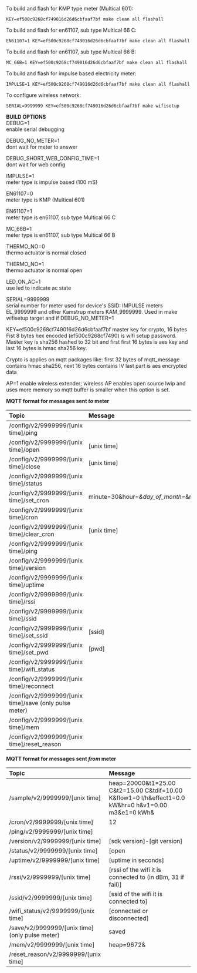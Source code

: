 To build and flash for KMP type meter (Multical 601):  
```  
KEY=ef500c9268cf749016d26d6cbfaaf7bf make clean all flashall  
```  
  
To build and flash for en61107, sub type Multical 66 C:  
```  
EN61107=1 KEY=ef500c9268cf749016d26d6cbfaaf7bf make clean all flashall  
```  
  
To build and flash for en61107, sub type Multical 66 B:  
```  
MC_66B=1 KEY=ef500c9268cf749016d26d6cbfaaf7bf make clean all flashall  
```  
  
To build and flash for impulse based electricity meter:  
```  
IMPULSE=1 KEY=ef500c9268cf749016d26d6cbfaaf7bf make clean all flashall  
```  
  
To configure wireless network:  
```  
SERIAL=9999999 KEY=ef500c9268cf749016d26d6cbfaaf7bf make wifisetup  
```  
  
**BUILD OPTIONS**  
DEBUG=1  
enable serial debugging  
  
DEBUG_NO_METER=1  
dont wait for meter to answer  
  
DEBUG_SHORT_WEB_CONFIG_TIME=1  
dont wait for web config  
  
IMPULSE=1  
meter type is impulse based (100 mS)  
  
EN61107=0  
meter type is KMP (Multical 601)  
  
EN61107=1  
meter type is en61107, sub type Multical 66 C  
  
MC_66B=1  
meter type is en61107, sub type Multical 66 B  
  
THERMO_NO=0  
thermo actuator is normal closed  
  
THERMO_NO=1  
thermo actuator is normal open  
  
LED_ON_AC=1  
use led to indicate ac state  

SERIAL=9999999  
serial number for meter used for device's SSID: IMPULSE meters EL_9999999 and other Kamstrup meters KAM_9999999. Used in make wifisetup target and if DEBUG_NO_METER=1 

KEY=ef500c9268cf749016d26d6cbfaaf7bf
master key for crypto, 16 bytes
Fist 8 bytes hex encoded (ef500c9268cf7490) is wifi setup password. Master key is sha256 hashed to 32 bit and first first 16 bytes is aes key and last 16 bytes is hmac sha256 key.

Crypto is applies on mqtt packages like: first 32 bytes of mqtt_message contains hmac sha256, next 16 bytes contains IV last part is aes encrypted data

AP=1
enable wireless extender; wireless AP
enables open source lwip and uses more memory so mqtt buffer is smaller when this option is set. 

**MQTT format for messages sent _to_ meter**  

| Topic                                                  | Message                                                            |
| :----------------------------------------------------- | :----------------------------------------------------------------- |
| /config/v2/9999999/[unix time]/ping                    |                                                                    |
| /config/v2/9999999/[unix time]/open                    | [unix time]                                                        |
| /config/v2/9999999/[unix time]/close                   | [unix time]                                                        |
| /config/v2/9999999/[unix time]/status                  |                                                                    |
| /config/v2/9999999/[unix time]/set_cron                | minute=30&hour=*&day_of_month=*&month=*&day_of_week=*&command=open |
| /config/v2/9999999/[unix time]/cron                    |                                                                    |
| /config/v2/9999999/[unix time]/clear_cron              | [unix time]                                                        |
| /config/v2/9999999/[unix time]/ping                    |                                                                    |
| /config/v2/9999999/[unix time]/version                 |                                                                    |
| /config/v2/9999999/[unix time]/uptime                  |                                                                    |
| /config/v2/9999999/[unix time]/rssi                    |                                                                    |
| /config/v2/9999999/[unix time]/ssid                    |                                                                    |
| /config/v2/9999999/[unix time]/set_ssid                | [ssid]                                                             |
| /config/v2/9999999/[unix time]/set_pwd                 | [pwd]                                                              |
| /config/v2/9999999/[unix time]/wifi_status             |                                                                    |
| /config/v2/9999999/[unix time]/reconnect               |                                                                    |
| /config/v2/9999999/[unix time]/save (only pulse meter) |                                                                    |
| /config/v2/9999999/[unix time]/mem                     |                                                                    |
| /config/v2/9999999/[unix time]/reset_reason            |                                                                    |
  
**MQTT format for messages sent _from_ meter**  

| Topic                                           | Message                                                                                              |
| :---------------------------------------------- | :--------------------------------------------------------------------------------------------------- |
| /sample/v2/9999999/[unix time]                  | heap=20000&t1=25.00 C&t2=15.00 C&tdif=10.00 K&flow1=0 l/h&effect1=0.0 kW&hr=0 h&v1=0.00 m3&e1=0 kWh& |
| /cron/v2/9999999/[unix time]                    | 12                                                                                                   |
| /ping/v2/9999999/[unix time]                    |                                                                                                      |
| /version/v2/9999999/[unix time]                 | [sdk version]-[git version]                                                                          |
| /status/v2/9999999/[unix time]                  | [open|close]                                                                                         |
| /uptime/v2/9999999/[unix time]                  | [uptime in seconds]                                                                                  |
| /rssi/v2/9999999/[unix time]                    | [rssi of the wifi it is connected to (in dBm, 31 if fail)]                                           |
| /ssid/v2/9999999/[unix time]                    | [ssid of the wifi it is connected to]                                                                |
| /wifi_status/v2/9999999/[unix time]             | [connected or disconnected]                                                                          |
| /save/v2/9999999/[unix time] (only pulse meter) | saved                                                                                                |
| /mem/v2/9999999/[unix time]                     | heap=9672&                                                                                           |
| /reset_reason/v2/9999999/[unix time]            |                                                                                                      |



